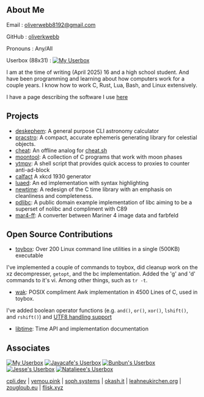 ## About Me

Email
: oliverwebb8192@gmail.com

GitHub
: [oliverkwebb](https://www.github.com/oliverkwebb)

Pronouns
: Any/All

Userbox (88x31)
: [![My Userbox](/8831.png)](https://oliverkwebb.github.io/)

I am at the time of writing (April 2025) 16 and a high school student.
And have been programming and learning about how computers work for a
couple years. I know how to work C, Rust, Lua, Bash, and Linux extensively.

I have a page describing the software I use [here](/rocks)

## Projects

- [deskephem](https://github.com/oliverkwebb/deskephem): A general purpose CLI astronomy calculator
- [pracstro](https://crates.io/crates/pracstro): A compact, accurate ephemeris generating library for celestial objects.
- [cheat](https://github.com/oliverkwebb/cheat): An offline analog for [cheat.sh](https://cheat.sh)
- [moontool](https://github.com/oliverkwebb/moontool): A collection of C programs that work with moon phases
- [ytmpv](https://github.com/oliverkwebb/ytmpv): A shell script that provides quick access to proxies to counter anti-ad-block
- [calfact](https://github.com/oliverkwebb/calfact) A xkcd 1930 generator
- [luaed](https://codeberg.org/oliverkwebb/luaed): An ed implementation with syntax highlighting
- [newtime](https://github.com/oliverkwebb/newtime): A redesign of the C time library with an emphasis on cleanliness and completeness.
- [pdlibc](https://github.com/oliverkwebb/pdlibc): A public domain example implementation of libc aiming to be a superset of nolibc and compliment with C89
- [mar4-ff](https://github.com/oliverkwebb/mar4-ff): A converter between Mariner 4 image data and farbfeld

## Open Source Contributions

- [toybox](https://www.landley.net/toybox): Over 200 Linux command line utilities in a single (500KB) executable

I've implemented a couple of commands to toybox, did cleanup work on the xz
decompresser, `getopt`, and the bc implementation. Added the 'g' and 'd'
commands to it's vi. Among other things, such as `tr -t`.

- [wak](https://www.github.com/raygard/wak): POSIX compliment Awk implementation in 4500 Lines of C, used in toybox.

I've added boolean operator functions (e.g. `and()`, `or()`, `xor()`, `lshift()`, and `rshift()`) and [UTF8 handling support](/articles/utfawk)

- [libtime](https://gitlab.com/libtime/documentation/-/wikis/home): Time API and implementation documentation

## Associates

[![My Userbox](/8831.png)](https://oliverkwebb.github.io/)
[![Javacafe's Userbox](https://javacafe.sdf.org/8831.png)](https://javacafe.sdf.org/)
[![Bunbun's Userbox](https://bunbun.dev/assets/88x31s/bunbun.dev.gif)](https://bunbun.dev/)
[![Jesse's Userbox](https://cpluspatch.com/images/icons/88x31.png)](https://cpluspatch.com/)
[![Natalieee's Userbox](https://natalieee.net/files/natalieee.net.png)](https://natalieee.net/)

[cpli.dev](https://cpli.dev/) |
[yemou.pink](https://yemou.pink/) |
[soph.systems](https://soph.systems/) |
[okash.it](https://okash.it/) |
[leahneukirchen.org](https://leahneukirchen.org/) |
[zougloub.eu](https://zougloub.eu/) |
[flisk.xyz](https://flisk.xyz/)
